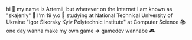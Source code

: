 hi 👋
my name is Artemii, but wherever on the Internet I am known as "skajeniy" 🍜
I'm 19 y.o 🗿
studying at National Technical University of Ukraine "Igor Sikorsky Kyiv Polytechnic Institute" at Computer Science 📚
one day wanna make my own game => gamedev wannabe 🎮
